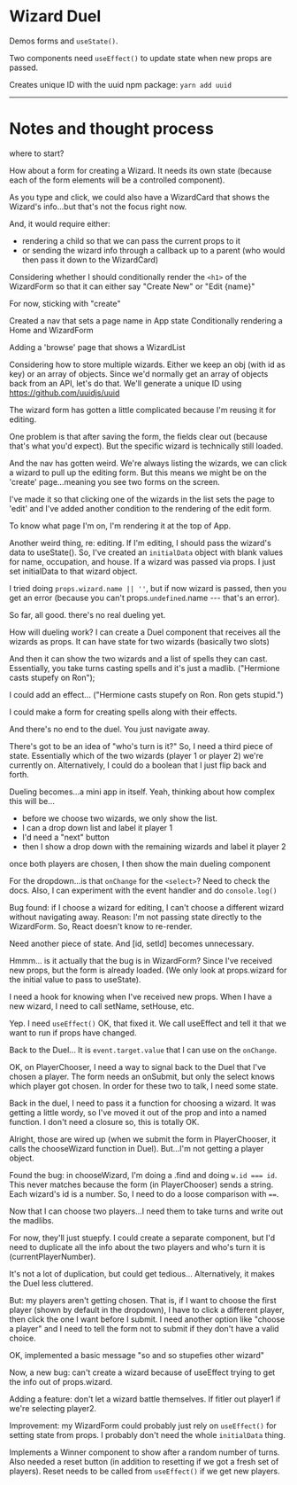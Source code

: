 
# Wizard Duel

Demos forms and `useState()`.

Two components need `useEffect()` to update state when new props are passed.

Creates unique ID with the uuid npm package: `yarn add uuid`

---

# Notes and thought process

where to start?

How about a form for creating a Wizard.
It needs its own state (because each of the form elements will be a controlled component).

As you type and click, we could also have a WizardCard that shows the Wizard's info...but that's not the focus right now.

And, it would require either:
- rendering a child so that we can pass the current props to it
- or sending the wizard info through a callback up to a parent (who would then pass it down to the WizardCard)

Considering whether I should conditionally render the `<h1>` of the WizardForm so that it can either say "Create New" or "Edit {name}"

For now, sticking with "create"

Created a nav that sets a page name in App state
Conditionally rendering a Home and WizardForm

Adding a 'browse' page that shows a WizardList

Considering how to store multiple wizards.
Either we keep an obj (with id as key) or an array of objects.
Since we'd normally get an array of objects back from an API, let's do that.
We'll generate a unique ID using https://github.com/uuidjs/uuid


The wizard form has gotten a little complicated because I'm reusing it for editing.

One problem is that after saving the form, the fields clear out (because that's what you'd expect). But the specific wizard is technically still loaded.

And the nav has gotten weird. We're always listing the wizards, we can click a wizard to pull up the editing form. But this means we might be on the 'create' page...meaning you see two forms on the screen.

I've made it so that clicking one of the wizards in the list sets the page to 'edit' and I've added another condition to the rendering of the edit form.

To know what page I'm on, I'm rendering it at the top of App.

Another weird thing, re: editing. If I'm editing, I should pass the wizard's data to useState(). So, I've created an `initialData` object with blank values for name, occupation, and house. If a wizard was passed via props. I just set initialData to that wizard object.

I tried doing `props.wizard.name || ''`, but if now wizard is passed, then you get an error (because you can't props.`undefined`.name --- that's an error).

So far, all good. there's no real dueling yet.

How will dueling work?
I can create a Duel component that receives all the wizards as props.
It can have state for two wizards (basically two slots)

And then it can show the two wizards and a list of spells they can cast.
Essentially, you take turns casting spells and it's just a madlib. ("Hermione casts stupefy on Ron");

I could add an effect... ("Hermione casts stupefy on Ron. Ron gets stupid.")

I could make a form for creating spells along with their effects.

And there's no end to the duel. You just navigate away.

There's got to be an idea of "who's turn is it?"
So, I need a third piece of state. Essentially which of the two wizards (player 1 or player 2) we're currently on. Alternatively, I could do a boolean that I just flip back and forth.

Dueling becomes...a mini app in itself.
Yeah, thinking about how complex this will be...

- before we choose two wizards, we only show the list.
- I can a drop down list and label it player 1
- I'd need a "next" button
- then I show a drop down with the remaining wizards and label it player 2

once both players are chosen, I then show the main dueling component

For the dropdown...is that `onChange` for the `<select>`? Need to check the docs. Also, I can experiment with the event handler and do `console.log()`


Bug found: if I choose a wizard for editing, I can't choose a different wizard without navigating away. Reason: I'm not passing state directly to the WizardForm. So, React doesn't know to re-render.

Need another piece of state.
And [id, setId] becomes unnecessary.

Hmmm... is it actually that the bug is in WizardForm?
Since I've received new props, but the form is already loaded. (We only look at props.wizard for the initial value to pass to useState).

I need a hook for knowing when I've received new props.
When I have a new wizard, I need to call setName, setHouse, etc.

Yep. I need `useEffect()`
OK, that fixed it.
We call useEffect and tell it that we want to run if props have changed.

Back to the Duel...
It is `event.target.value` that I can use on the `onChange`.

OK, on PlayerChooser, I need a way to signal back to the Duel that I've chosen a player.
The form needs an onSubmit, but only the select knows which player got chosen. In order for these two to talk, I need some state.

Back in the duel, I need to pass it a function for choosing a wizard.
It was getting a little wordy, so I've moved it out of the prop and into a named function. I don't need a closure so, this is totally OK.

Alright, those are wired up (when we submit the form in PlayerChooser, it calls the chooseWizard function in Duel). But...I'm not getting a player object.

Found the bug: in chooseWizard, I'm doing a .find and doing `w.id === id`. This never matches because the form (in PlayerChooser) sends a string. Each wizard's id is a number. So, I need to do a loose comparison with `==`.

Now that I can choose two players...I need them to take turns and write out the madlibs.

For now, they'll just stuepfy.
I could create a separate component, but I'd need to duplicate all the info about the two players and who's turn it is (currentPlayerNumber).

It's not a lot of duplication, but could get tedious...
Alternatively, it makes the Duel less cluttered.

But: my players aren't getting chosen.
That is, if I want to choose the first player (shown by default in the dropdown), I have to click a different player, then click the one I want before I submit.
I need another option like "choose a player" and I need to tell the form not to submit if they don't have a valid choice.

OK, implemented a basic message "so and so stupefies other wizard"

Now, a new bug: can't create a wizard because of useEffect trying to get the info out of props.wizard.

Adding a feature: don't let a wizard battle themselves.
If fitler out player1 if we're selecting player2.

Improvement: my WizardForm could probably just rely on `useEffect()` for setting state from props. I probably don't need the whole `initialData` thing.

Implements a Winner component to show after a random number of turns.
Also needed a reset button (in addition to resetting if we got a fresh set of players). Reset needs to be called from `useEffect()` if we get new players.
